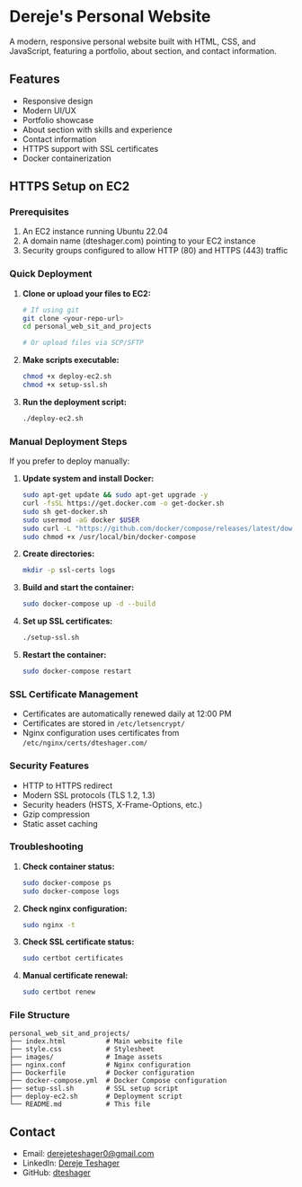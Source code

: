 # Dereje's Personal Website

A modern, responsive personal website built with HTML, CSS, and JavaScript, featuring a portfolio, about section, and contact information.

## Features

- Responsive design
- Modern UI/UX
- Portfolio showcase
- About section with skills and experience
- Contact information
- HTTPS support with SSL certificates
- Docker containerization

## HTTPS Setup on EC2

### Prerequisites

1. An EC2 instance running Ubuntu 22.04
2. A domain name (dteshager.com) pointing to your EC2 instance
3. Security groups configured to allow HTTP (80) and HTTPS (443) traffic

### Quick Deployment

1. **Clone or upload your files to EC2:**
   ```bash
   # If using git
   git clone <your-repo-url>
   cd personal_web_sit_and_projects
   
   # Or upload files via SCP/SFTP
   ```

2. **Make scripts executable:**
   ```bash
   chmod +x deploy-ec2.sh
   chmod +x setup-ssl.sh
   ```

3. **Run the deployment script:**
   ```bash
   ./deploy-ec2.sh
   ```

### Manual Deployment Steps

If you prefer to deploy manually:

1. **Update system and install Docker:**
   ```bash
   sudo apt-get update && sudo apt-get upgrade -y
   curl -fsSL https://get.docker.com -o get-docker.sh
   sudo sh get-docker.sh
   sudo usermod -aG docker $USER
   sudo curl -L "https://github.com/docker/compose/releases/latest/download/docker-compose-$(uname -s)-$(uname -m)" -o /usr/local/bin/docker-compose
   sudo chmod +x /usr/local/bin/docker-compose
   ```

2. **Create directories:**
   ```bash
   mkdir -p ssl-certs logs
   ```

3. **Build and start the container:**
   ```bash
   sudo docker-compose up -d --build
   ```

4. **Set up SSL certificates:**
   ```bash
   ./setup-ssl.sh
   ```

5. **Restart the container:**
   ```bash
   sudo docker-compose restart
   ```

### SSL Certificate Management

- Certificates are automatically renewed daily at 12:00 PM
- Certificates are stored in `/etc/letsencrypt/`
- Nginx configuration uses certificates from `/etc/nginx/certs/dteshager.com/`

### Security Features

- HTTP to HTTPS redirect
- Modern SSL protocols (TLS 1.2, 1.3)
- Security headers (HSTS, X-Frame-Options, etc.)
- Gzip compression
- Static asset caching

### Troubleshooting

1. **Check container status:**
   ```bash
   sudo docker-compose ps
   sudo docker-compose logs
   ```

2. **Check nginx configuration:**
   ```bash
   sudo nginx -t
   ```

3. **Check SSL certificate status:**
   ```bash
   sudo certbot certificates
   ```

4. **Manual certificate renewal:**
   ```bash
   sudo certbot renew
   ```

### File Structure

```
personal_web_sit_and_projects/
├── index.html          # Main website file
├── style.css           # Stylesheet
├── images/             # Image assets
├── nginx.conf          # Nginx configuration
├── Dockerfile          # Docker configuration
├── docker-compose.yml  # Docker Compose configuration
├── setup-ssl.sh        # SSL setup script
├── deploy-ec2.sh       # Deployment script
└── README.md           # This file
```

## Contact

- Email: derejeteshager0@gmail.com
- LinkedIn: [Dereje Teshager](https://linkedin.com/in/dereje-teshager-734a45288)
- GitHub: [dteshager](https://github.com/dteshager)
